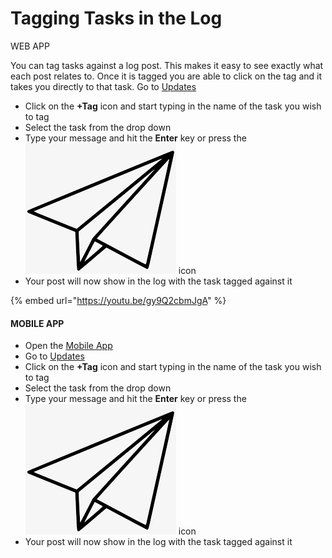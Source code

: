 # Tagging Tasks in the Log

WEB APP

You can tag tasks against a log post. This makes it easy to see exactly what each post relates to. Once it is tagged you are able to click on the tag and it takes you directly to that task. Go to [Updates](./)

* Click on the **+Tag** icon and start typing in the name of the task you wish to tag
* Select the task from the drop down
* Type your message and hit the **Enter** key or press the<img src="../../.gitbook/assets/paper airplane icon.png" alt="Image Placeholder" data-size="line"> icon
* Your post will now show in the log with the task tagged against it

{% embed url="https://youtu.be/gy9Q2cbmJgA" %}

#### MOBILE APP

* Open the [Mobile App](../incident-management-app/)
* Go to [Updates](./)
* Click on the **+Tag** icon and start typing in the name of the task you wish to tag
* Select the task from the drop down
* Type your message and hit the **Enter** key or press the<img src="../../.gitbook/assets/paper airplane icon.png" alt="Image Placeholder" data-size="line"> icon
* Your post will now show in the log with the task tagged against it
